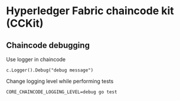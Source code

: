 # Hyperledger Fabric chaincode kit (CCKit)

## Chaincode debugging


Use logger in chaincode

`c.Logger().Debug("debug message")`



Change logging level while performing tests

`CORE_CHAINCODE_LOGGING_LEVEL=debug go test`
